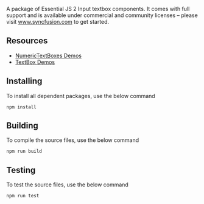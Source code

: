 A package of Essential JS 2 Input textbox components. It comes with full support and is available under commercial and community licenses – please visit www.syncfusion.com to get started.

## Resources
* [NumericTextBoxes Demos](http://ej2.syncfusion.com/demos/#/numerictextbox/default.html)
* [TextBox Demos](http://ej2.syncfusion.com/demos/#/textboxes/default.html)

## Installing

To install all dependent packages, use the below command

```
npm install
```

## Building

To compile the source files, use the below command

```
npm run build
```

## Testing

To test the source files, use the below command

```
npm run test
```